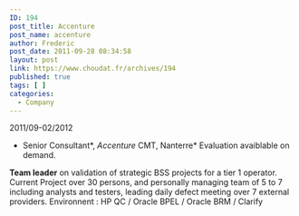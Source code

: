 ```yaml
---
ID: 194
post_title: Accenture
post_name: accenture
author: Frederic
post_date: 2011-09-28 08:34:58
layout: post
link: https://www.choudat.fr/archives/194
published: true
tags: [ ]
categories:
  - Company
---
```

2011/09-02/2012 
*   Senior Consultant*, *Accenture* CMT, Nanterre* Evaluation avaiblable on demand.

**Team leader** on validation of strategic BSS projects for a tier 1 operator. Current Project over 30 persons, and personally managing team of 5 to 7 including analysts and testers, leading daily defect meeting over 7 external providers. Environnent : HP QC / Oracle BPEL / Oracle BRM / Clarify